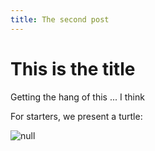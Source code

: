 ```yaml
---
title: The second post
---
```

# This is the title

Getting the hang of this ... I think

For starters, we present a turtle:

![null](/images/turtle.jpg)
